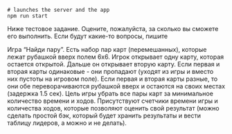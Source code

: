 ```
# launches the server and the app
npm run start
```

Ниже тестовое задание. Оцените, пожалуйста, за сколько вы сможете его выполнить. Если будут какие-то вопросы, пишите

Игра “Найди пару”. Есть набор пар карт (перемешанных), которые лежат рубашкой вверх полем 6х6. Игрок открывает одну
карту, которая остается открытой. Дальше он открывает вторую карту. Если первая и вторая карты одинаковые - они
пропадают (уходят из игры и вместо них пустоты на игровом поле). Если первая и вторая карты разные, то они обе
переворачиваются рубашкой вверх и остаются на своих местах (задержка 1.5 сек). Цель игры убрать все пары карт за
минимальное количество времени и ходов. Присутствуют счетчики времени игры и количества ходов, которые позволяют оценить
свой результат (можно сделать простой бэк, который будет хранить результаты и вести таблицу лидеров, а можно и не
делать).
